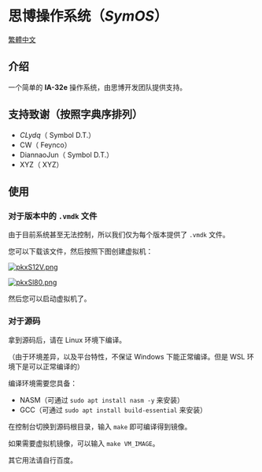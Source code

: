 # 思博操作系统（$SymOS$）

[ 繁體中文 ](README.md)

## 介绍

一个简单的 __IA-32e__ 操作系统，由思博开发团队提供支持。

## 支持致谢（按照字典序排列）

- $CLydq$（ Symbol D.T.）
- CW（ Feynco）
- DiannaoJun（ Symbol D.T.）
- XYZ（ XYZ）

## 使用

### 对于版本中的 `.vmdk` 文件

由于目前系统甚至无法控制，所以我们仅为每个版本提供了 `.vmdk` 文件。

您可以下载该文件，然后按照下图创建虚拟机：

[![pkxS12V.png](https://s21.ax1x.com/2024/08/06/pkxS12V.png)](https://imgse.com/i/pkxS12V)

[![pkxSl80.png](https://s21.ax1x.com/2024/08/06/pkxSl80.png)](https://imgse.com/i/pkxSl80)

然后您可以启动虚拟机了。

### 对于源码

拿到源码后，请在 Linux 环境下编译。

（由于环境差异，以及平台特性，不保证 Windows 下能正常编译。但是 WSL 环境下是可以正常编译的）

编译环境需要您具备：
- NASM（可通过 `sudo apt install nasm -y` 来安装）
- GCC（可通过 `sudo apt install build-essential` 来安装）

在控制台切换到源码根目录，输入 `make` 即可编译得到镜像。

如果需要虚拟机镜像，可以输入 `make VM_IMAGE`。

其它用法请自行百度。
